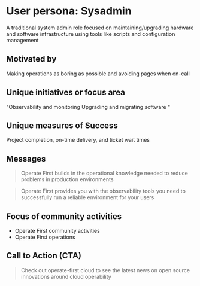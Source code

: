 # User persona: Sysadmin

A traditional system admin role focused on maintaining/upgrading hardware and software infrastructure using tools like scripts and configuration management

## Motivated by

Making operations as boring as possible and avoiding pages when on-call

## Unique initiatives or focus area

"Observability and monitoring Upgrading and migrating software "

## Unique measures of Success

Project completion, on-time delivery, and ticket wait times

## Messages

> Operate First builds in the operational knowledge needed to reduce problems in production environments

> Operate First provides you with the observability tools you need to successfully run a reliable environment for your users

## Focus of community activities

* Operate First community activities
* Operate First operations

## Call to Action (CTA)

> Check out operate-first.cloud to see the latest news on open source innovations around cloud operability
